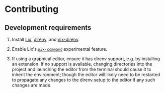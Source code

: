# Contributing

## Development requirements

1. Install [Lix], [direnv], and [nix-direnv].

2. Enable Lix's [`nix-command`] experimental feature.

3. If using a graphical editor, ensure it has direnv support, e.g. by installing
   an extension. If no support is available, changing directories into the
   project and launching the editor from the terminal should cause it to inherit
   the environment; though the editor will likely need to be restarted to
   propagate any changes to the direnv setup to the editor if any such changes
   are made.

[Lix]: https://lix.systems/
[`nix-command`]: https://docs.lix.systems/manual/lix/stable/contributing/experimental-features.html#xp-feature-nix-command
[direnv]: https://direnv.net
[nix-direnv]: https://github.com/nix-community/nix-direnv
